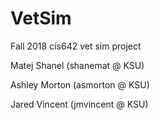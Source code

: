 # VetSim
Fall 2018 cis642 vet sim project

Matej Shanel (shanemat @ KSU)

Ashley Morton (asmorton @ KSU)

Jared Vincent (jmvincent @ KSU)

